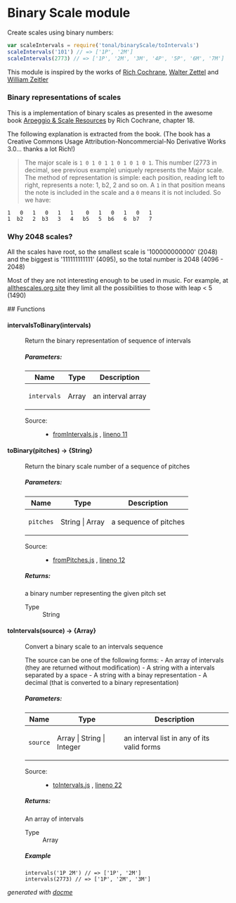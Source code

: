 # Binary Scale module

Create scales using binary numbers:

```js
var scaleIntervals = require('tonal/binaryScale/toIntervals')
scaleIntervals('101') // => ['1P', '2M']
scaleIntervals(2773) // => ['1P', '2M', '3M', '4P', '5P', '6M', '7M']
```

This module is inspired by the works of [Rich Cochrane](http://cochranemusic.com), [Walter Zettel](http://www.muzuu.org/new_life/pics/simpleblog/scales/scalesadvice.html) and [William Zeitler](http://www.allthescales.org/)

### Binary representations of scales

This is a implementation of binary scales as presented in the awesome book [Arpeggio & Scale Resources](https://archive.org/details/ScaleAndArpeggioResourcesAGuitarEncyclopedia) by Rich Cochrane, chapter 18.

The following explanation is extracted from the book. (The book has a Creative Commons Usage Attribution-Noncommercial-No Derivative Works 3.0... thanks a lot Rich!)

> The major scale is `1 0 1 0 1 1 0 1 0 1 0 1`. This number (2773 in decimal, see previous example) uniquely represents the Major scale. The method of representation is simple: each position, reading left to right, represents a note: 1, b2, 2 and so on. A `1` in that position means the note is included in the scale and a `0` means it is not included. So we have:

```
1   0   1   0   1   1    0   1   0   1   0   1
1  b2   2  b3   3   4   b5   5  b6   6  b7   7
```

### Why 2048 scales?

All the scales have root, so the smallest scale is '100000000000' (2048) and
the biggest is '111111111111' (4095), so the total number is 2048 (4096 - 2048)

Most of they are not interesting enough to be used in music.
For example, at [allthescales.org site](http://allthescales.org) they limit all the possibilities to those with leap < 5 (1490)

## Functions

<!-- START docme generated API please keep comment here to allow auto update -->
<!-- DON'T EDIT THIS SECTION, INSTEAD RE-RUN docme TO UPDATE -->

<div>
<div class="jsdoc-githubify">
<section>
<article>
<div class="container-overview">
<dl class="details">
</dl>
</div>
<dl>
<dt>
<h4 class="name" id="intervalsToBinary"><span class="type-signature"></span>intervalsToBinary<span class="signature">(intervals)</span><span class="type-signature"></span></h4>
</dt>
<dd>
<div class="description">
<p>Return the binary representation of sequence of intervals</p>
</div>
<h5>Parameters:</h5>
<table class="params">
<thead>
<tr>
<th>Name</th>
<th>Type</th>
<th class="last">Description</th>
</tr>
</thead>
<tbody>
<tr>
<td class="name"><code>intervals</code></td>
<td class="type">
<span class="param-type">Array</span>
</td>
<td class="description last"><p>an interval array</p></td>
</tr>
</tbody>
</table>
<dl class="details">
<dt class="tag-source">Source:</dt>
<dd class="tag-source"><ul class="dummy">
<li>
<a href="https://github.com/danigb/tonal/blob/next/fromIntervals.js">fromIntervals.js</a>
<span>, </span>
<a href="https://github.com/danigb/tonal/blob/next/fromIntervals.js#L11">lineno 11</a>
</li>
</ul></dd>
</dl>
</dd>
<dt>
<h4 class="name" id="toBinary"><span class="type-signature"></span>toBinary<span class="signature">(pitches)</span><span class="type-signature"> &rarr; {String}</span></h4>
</dt>
<dd>
<div class="description">
<p>Return the binary scale number of a sequence of pitches</p>
</div>
<h5>Parameters:</h5>
<table class="params">
<thead>
<tr>
<th>Name</th>
<th>Type</th>
<th class="last">Description</th>
</tr>
</thead>
<tbody>
<tr>
<td class="name"><code>pitches</code></td>
<td class="type">
<span class="param-type">String</span>
|
<span class="param-type">Array</span>
</td>
<td class="description last"><p>a sequence of pitches</p></td>
</tr>
</tbody>
</table>
<dl class="details">
<dt class="tag-source">Source:</dt>
<dd class="tag-source"><ul class="dummy">
<li>
<a href="https://github.com/danigb/tonal/blob/next/fromPitches.js">fromPitches.js</a>
<span>, </span>
<a href="https://github.com/danigb/tonal/blob/next/fromPitches.js#L12">lineno 12</a>
</li>
</ul></dd>
</dl>
<h5>Returns:</h5>
<div class="param-desc">
<p>a binary number representing the given pitch set</p>
</div>
<dl>
<dt>
Type
</dt>
<dd>
<span class="param-type">String</span>
</dd>
</dl>
</dd>
<dt>
<h4 class="name" id="toIntervals"><span class="type-signature"></span>toIntervals<span class="signature">(source)</span><span class="type-signature"> &rarr; {Array}</span></h4>
</dt>
<dd>
<div class="description">
<p>Convert a binary scale to an intervals sequence</p>
<p>The source can be one of the following forms:
- An array of intervals (they are returned without modification)
- A string with a intervals separated by a space
- A string with a binay representation
- A decimal (that is converted to a binary representation)</p>
</div>
<h5>Parameters:</h5>
<table class="params">
<thead>
<tr>
<th>Name</th>
<th>Type</th>
<th class="last">Description</th>
</tr>
</thead>
<tbody>
<tr>
<td class="name"><code>source</code></td>
<td class="type">
<span class="param-type">Array</span>
|
<span class="param-type">String</span>
|
<span class="param-type">Integer</span>
</td>
<td class="description last"><p>an interval list in any of its valid forms</p></td>
</tr>
</tbody>
</table>
<dl class="details">
<dt class="tag-source">Source:</dt>
<dd class="tag-source"><ul class="dummy">
<li>
<a href="https://github.com/danigb/tonal/blob/next/toIntervals.js">toIntervals.js</a>
<span>, </span>
<a href="https://github.com/danigb/tonal/blob/next/toIntervals.js#L22">lineno 22</a>
</li>
</ul></dd>
</dl>
<h5>Returns:</h5>
<div class="param-desc">
<p>An array of intervals</p>
</div>
<dl>
<dt>
Type
</dt>
<dd>
<span class="param-type">Array</span>
</dd>
</dl>
<h5>Example</h5>
<pre class="prettyprint"><code>intervals('1P 2M') // => ['1P', '2M']
intervals(2773) // => ['1P', '2M', '3M']</code></pre>
</dd>
</dl>
</article>
</section>
</div>

*generated with [docme](https://github.com/thlorenz/docme)*
</div>
<!-- END docme generated API please keep comment here to allow auto update -->
